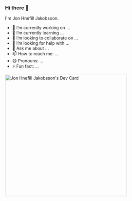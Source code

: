 ### Hi there 👋

<!--
**jhjdev/jhjdev** is a ✨ _special_ ✨ repository because its `README.md` (this file) appears on your GitHub profile.

Here are some ideas to get you started:
-->

I'm Jon Hnefill Jakobsoon.

- 🔭 I’m currently working on ...
- 🌱 I’m currently learning ...
- 👯 I’m looking to collaborate on ...
- 🤔 I’m looking for help with ...
- 💬 Ask me about ...
- 📫 How to reach me: ...
- 😄 Pronouns: ...
- ⚡ Fun fact: ...

<a href="https://app.daily.dev/jonhnefilljakobsson"><img src="https://api.daily.dev/devcards/61ac0e89dad940b2b55aecaf9afd6758.png?r=4ds" width="400" alt="Jon Hnefill Jakobsson's Dev Card"/></a>
